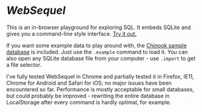 # _WebSequel_

This is an in-browser playground for exploring SQL. It embeds SQLite and gives you a command-line style interface. [Try it out.](https://xndc.github.io/websequel)

If you want some example data to play around with, the [Chinook sample database](http://chinookdatabase.codeplex.com/) is included. Just use the `.example` command to load it. You can also open any SQLite database file from your computer - use `.import` to get a file selector.

I've fully tested WebSequel in Chrome and partially tested it in Firefox, IE11, Chrome for Android and Safari for iOS; no major issues have been encountered so far. Performance is mostly acceptable for small databases, but could probably be improved - rewriting the entire database in LocalStorage after every command is hardly optimal, for example.
